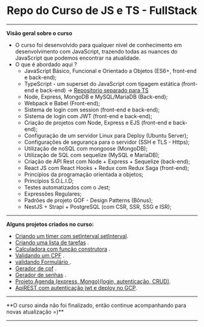 <h1 align="center"> Repo do Curso de JS e TS - FullStack</h1>
<hr/>

**Visão geral sobre o curso**

- O curso foi desenvolvido para qualquer nivel de conhecimento em desenvolvimento com JavaScript, trazendo todas as nuances do JavaScript que podemos encontrar na atualidade.
- O que é abordado aqui ?
  - JavaScript Básico, Funcional e Orientado a Objetos (ES6+, front-end e back-end);
  - TypeScript - um superset do JavaScript com tipagem estática (front-end e back-end) -> <a href="https://github.com/eulucasm/curso-TS" target="_blank">Repositorio separado para TS</a>
  - Node, Express, MongoDB e MySQL/MariaDB (Back-end);
  - Webpack e Babel (Front-end);
  - Sistema de login com session (front-end e back-end);
  - Sistema de login com JWT (front-end e back-end);
  - Criação de projetos com Node, Express e EJS (front-end e back-end);
  - Configuração de um servidor Linux para Deploy (Ubuntu Server);
  - Configurações de segurança para o servidor (SSH e TLS - Https);
  - Utilização de noSQL com mongoose (MongoDB);
  - Utilização de SQL com sequelize (MySQL e MariaDB);
  - Criação de API Rest com Node + Express + Sequelize (back-end);
  - React JS com React Hooks + Redux com Redux Saga (front-end);
  - Princípios da programação orientada a objetos;
  - Princípios S.O.L.I.D;
  - Testes automatizados com o Jest;
  - Expressões Regulares;
  - Padrões de projeto GOF - Design Patterns (Bônus);
  - NestJS + Strapi + PostgreSQL (com CSR, SSR, SSG e ISR);
<hr/>

**Alguns projetos criados no curso:**

- <a href="https://github.com/eulucasm/curso-js-ts/tree/master/Se%C3%A7%C3%A3o%202%20-%20Logica/28%20-%20Criando%20um%20timer%20com%20setInterval" target="_blank">Criando um timer com setInterval setInterval</a>.
- <a href="https://github.com/eulucasm/curso-js-ts/tree/master/Se%C3%A7%C3%A3o%202%20-%20Logica/29%20-%20Criando%20uma%20lista%20de%20tarefas" target="_blank">Criando uma lista de tarefas</a> .
- <a href="https://github.com/eulucasm/curso-js-ts/tree/master/Se%C3%A7%C3%A3o%203%20-%20JavaScript%20Fun%C3%A7%C3%B5es%20(Avan%C3%A7ado)/11%20-%20Calculadora%20com%20fun%C3%A7%C3%A3o%20construtora(calculadora2)" target="_blank">Calculadora com função construtora</a> .
- <a href="https://github.com/eulucasm/curso-js-ts/tree/master/Se%C3%A7%C3%A3o%205%20-%20JavaScript%20Objetos%20e%20prototypes%20(Avan%C3%A7ado)/08%20-%20Exercicio%20-%20Validando%20um%20CPF(algoritimo)" target="_blank">Validando um CPF</a> .
- <a href="https://github.com/eulucasm/curso-js-ts/tree/master/Se%C3%A7%C3%A3o%206%20-%20JavaScript%20Orientada%20a%20Objetos%20-%20POO/07%20-%20validando%20Formul%C3%A1rio%20(usando%20classes)" target="_blank">validando Formulário </a> .
- <a href="https://github.com/eulucasm/curso-js-ts/tree/master/Se%C3%A7%C3%A3o%208%20-%20JavaScript%20Tooling%20e%20ES6%20Modules%20-%20M%C3%B3dulos/07-Gerador-de-cpf" target="_blank">Gerador de cpf</a> .
- <a href="https://github.com/eulucasm/curso-js-ts/tree/master/Se%C3%A7%C3%A3o%208%20-%20JavaScript%20Tooling%20e%20ES6%20Modules%20-%20M%C3%B3dulos/08-Gerador-de-senhas" target="_blank">Gerador de senhas</a> .
- <a href="https://github.com/eulucasm/curso-js-ts/tree/master/Se%C3%A7%C3%A3o10-ProjetoAgenda" target="_blank">Projeto Agenda (express, Mongo)(login, autenticação, CRUD)</a>.
- <a href="https://github.com/eulucasm/curso-js-ts/tree/master/api_rest" target="_blank">ApiREST com autenticação jwt e deploy no GCP</a>.





<hr/>
**O curso ainda não foi finalizado, então continue acompanhando para novas atualização =)**
<hr/>
